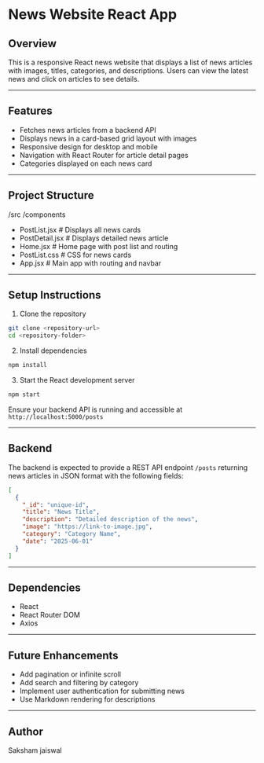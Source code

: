 # News Website React App

## Overview

This is a responsive React news website that displays a list of news articles with images, titles, categories, and descriptions. Users can view the latest news and click on articles to see details.

---

## Features

- Fetches news articles from a backend API
- Displays news in a card-based grid layout with images
- Responsive design for desktop and mobile
- Navigation with React Router for article detail pages
- Categories displayed on each news card

---

## Project Structure

/src /components  
- PostList.jsx # Displays all news cards  
- PostDetail.jsx # Displays detailed news article  
- Home.jsx # Home page with post list and routing  
- PostList.css # CSS for news cards  
- App.jsx # Main app with routing and navbar

---

## Setup Instructions

1. Clone the repository

```bash
git clone <repository-url>
cd <repository-folder>
```

2. Install dependencies

```bash
npm install
```

3. Start the React development server

```bash
npm start
```

Ensure your backend API is running and accessible at `http://localhost:5000/posts`

---

## Backend

The backend is expected to provide a REST API endpoint `/posts` returning news articles in JSON format with the following fields:

```json
[
  {
    "_id": "unique-id",
    "title": "News Title",
    "description": "Detailed description of the news",
    "image": "https://link-to-image.jpg",
    "category": "Category Name",
    "date": "2025-06-01"
  }
]
```

---

## Dependencies

- React  
- React Router DOM  
- Axios  

---

## Future Enhancements

- Add pagination or infinite scroll  
- Add search and filtering by category  
- Implement user authentication for submitting news  
- Use Markdown rendering for descriptions  

---

## Author

Saksham jaiswal 

